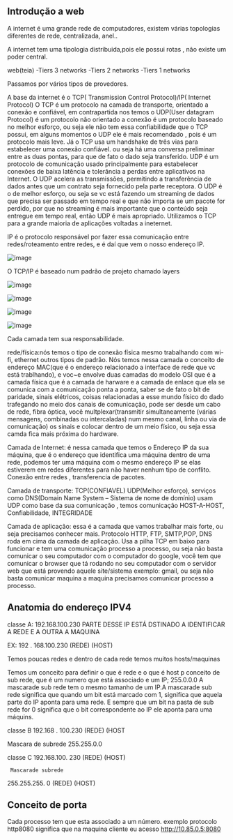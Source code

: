 ## Introdução a web

A internet é uma grande rede de computadores, existem várias topologias diferentes de rede, centralizada, anel..

A internet tem uma tipologia distribuida,pois ele possui rotas , não existe um poder central.

web(teia)
-Tiers 3 networks
-Tiers 2 networks
-Tiers 1 networks

Passamos por vários tipos de provedores.

A base da internet é o TCP( Transmission Control Protocol)/IP( Internet Protocol)
O TCP é um protocolo na camada de transporte, orientado a conexão e confiável, em contrapartida nos temos o UDP(User datagram Protocol) é um protocolo não orientado a conexão é um protocolo baseado no melhor esforço, ou seja ele não tem essa confiabilidade que o TCP possui, em alguns momentos o UDP ele é mais recomendado , pois é um protocolo mais leve. Já o TCP usa um handshake de três vias para estabelecer uma conexão confiável. ou seja há uma conversa preliminar entre as duas pontas, para que de fato o dado seja transferido.
UDP é um protocolo de comunicação usado principalmente para estabelecer conexões de baixa latência e tolerância a perdas entre aplicativos na Internet. O UDP acelera as transmissões, permitindo a transferência de dados antes que um contrato seja fornecido pela parte receptora. O UDP é o de melhor esforço, ou seja se vc está fazendo um streaming de dados que precisa ser passado em tempo real e que não importa se um pacote for perdido, por que no streaming é mais importante que o conteúdo seja entregue em tempo real, então UDP é mais apropriado. Utilizamos o TCP para a grande maioria de aplicações voltadas a ineternet.

IP é o protocolo responsável por fazer essa comunicação entre redes/roteamento entre redes, e é daí que vem o nosso endereço IP.

![image](https://user-images.githubusercontent.com/52088444/193662242-7e8839b1-5944-42b9-aeb6-d4ca74b7aec0.png)

O TCP/IP é baseado num padrão de projeto chamado layers

![image](https://user-images.githubusercontent.com/52088444/193663321-c65eb8ca-0411-46ad-93d6-8f2ab5f41fbe.png)

![image](https://user-images.githubusercontent.com/52088444/193663499-f362271d-ba55-42a7-888d-25a93653219f.png)

![image](https://user-images.githubusercontent.com/52088444/193663701-1cd54a08-003b-4107-84d7-a1411ac9db72.png)

![image](https://user-images.githubusercontent.com/52088444/193663736-94b8e5ea-bfbc-418f-a1a6-a9aaa8c49226.png)

Cada camada tem sua responsabilidade.

rede/física:nós temos o tipo de conexão física mesmo trabalhando com wi-fi, ethernet outros tipos de padrão. Nós temos nessa camada o conceito de endereço MAC(que é o endereço relacionado a interface de rede que vc está trablhando), e voc~e envolve duas camadas do modelo OSI que é a camada física que é a camada de harware  e a camada de enlace que ela se comunica com a comunicação ponta a ponta, saber se de fato o bit de paridade, sinais elétricos, coisas relacionadas a esse mundo físico do dado trafegando no meio dos canais de comunicação, pode ser desde um cabo de rede, fibra óptica, você multplexar(transmitir simultaneamente (várias mensagens, combinadas ou intercaladas) num mesmo canal, linha ou via de comunicação) os sinais e colocar dentro de um meio físico, ou seja essa camda fica mais próxima do hardware.

Camada de Internet: é nessa camada que temos o Endereço IP da sua máquina, que é o endereço que identifica uma máquina dentro de uma rede, podemos ter uma máquina com o mesmo endereço IP se elas estiverem em redes diferentes para não haver nenhum tipo de conflito. Conexão entre redes , transferencia de pacotes.

Camada de transporte: TCP(CONFIAVEL) UDP(Melhor esforço), serviços como DNS(Domain Name System – Sistema de nome de domínio) usam UDP como base da sua comunicação , temos comunicação HOST-A-HOST, Confiabilidade, INTEGRIDADE

Camada de aplicação: essa é a camada que vamos trabalhar mais forte, ou seja precisamos conhecer mais. Protocolo HTTP, FTP, SMTP,POP, DNS roda em cima da camada de aplicação. Usa a pilha TCP em baixo para funcionar e tem uma comunicação processo a processo, ou seja não basta comunicar o seu computador com o computador do google, você tem que comunicar o browser que tá rodando no seu computador com o servidor web que está provendo aquele site/sistema exemplo: gmail, ou seja não basta comunicar maquina a maquina precisamos comunicar processo a processo.

## Anatomia do endereço IPV4

classe A: 192.168.100.230 PARTE DESSE IP ESTÁ DSTINADO A IDENTIFICAR A REDE E A OUTRA A MAQUINA

EX:
192   . 168.100.230
(REDE)     (HOST)

Temos poucas redes e dentro de cada rede temos muitos hosts/maquinas

Temos um conceito para definir o que é rede e o que é host p conceito de sub rede, que é um numero que está associado e um IP;
255.0.0.0
A mascarade sub rede tem o mesmo tamanho de um IP.A mascarade sub rede significa que quando um bit está marcado com 1, significa que aquela parte do IP aponta para uma rede. E sempre que um bit na pasta de sub rede for 0 significa que o bit correspondente ao IP ele aponta para uma máquins. 


classe B
192.168 . 100.230
 (REDE)   (HOST
 
 Mascara de subrede
 255.255.0.0 
 
 classe C
 192.168.100.   230
    (REDE)     (HOST)
    
     Mascarade subrede
 255.255.255.       0 
     (REDE)     (HOST)



## Conceito de porta

Cada processo tem que esta associado a um número.
exemplo protocolo http8080
significa que na maquina cliente eu acesso http://10.85.0.5:8080






